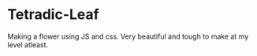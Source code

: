 # Tetradic-Leaf
Making a flower using JS and css. Very beautiful and tough to make at my level atleast.
